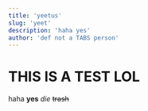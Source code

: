 ```yaml
---
title: 'yeetus'
slug: 'yeet'
description: 'haha yes'
author: 'def not a TABS person'
---
```


# THIS IS A TEST LOL

haha **yes** _die_ ~~trash~~
